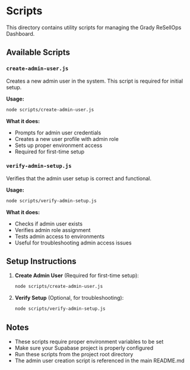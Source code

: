 # Scripts

This directory contains utility scripts for managing the Grady ReSellOps
Dashboard.

## Available Scripts

### `create-admin-user.js`

Creates a new admin user in the system. This script is required for initial
setup.

**Usage:**

```bash
node scripts/create-admin-user.js
```

**What it does:**

- Prompts for admin user credentials
- Creates a new user profile with admin role
- Sets up proper environment access
- Required for first-time setup

### `verify-admin-setup.js`

Verifies that the admin user setup is correct and functional.

**Usage:**

```bash
node scripts/verify-admin-setup.js
```

**What it does:**

- Checks if admin user exists
- Verifies admin role assignment
- Tests admin access to environments
- Useful for troubleshooting admin access issues

## Setup Instructions

1. **Create Admin User** (Required for first-time setup):
   ```bash
   node scripts/create-admin-user.js
   ```

2. **Verify Setup** (Optional, for troubleshooting):
   ```bash
   node scripts/verify-admin-setup.js
   ```

## Notes

- These scripts require proper environment variables to be set
- Make sure your Supabase project is properly configured
- Run these scripts from the project root directory
- The admin user creation script is referenced in the main README.md
